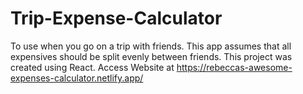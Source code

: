 # Trip-Expense-Calculator
To use when you go on a trip with friends. This app assumes that all expensives should be split evenly between friends. This project was created using React. Access Website at https://rebeccas-awesome-expenses-calculator.netlify.app/ 
